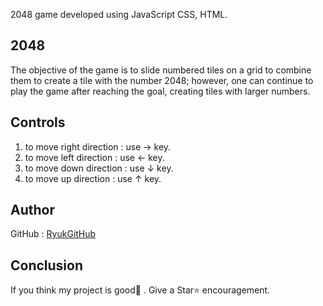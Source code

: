 2048 game developed using JavaScript CSS, HTML.


## 2048

The objective of the game is to slide numbered tiles on a grid to combine them to create a tile with the number 2048; however, one can continue to play the game after reaching the goal, creating tiles with larger numbers.

## Controls

1. to move right direction : use → key.
2. to move left direction  : use ← key.
3. to move down direction  : use ↓ key.
4. to move up direction    : use ↑ key.

## Author

GitHub : [RyukGitHub](https://github.com/RyukGitHub)

## Conclusion

If you think my project is good👏 . Give a Star⭐ encouragement.
